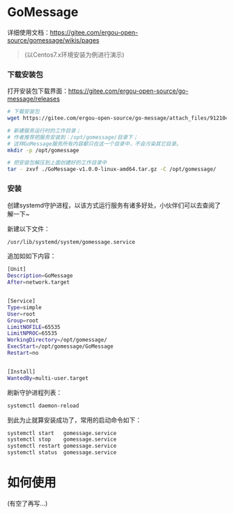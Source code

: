 # GoMessage

详细使用文档：https://gitee.com/ergou-open-source/gomessage/wikis/pages

> (以Centos7.x环境安装为例进行演示)

### 下载安装包

打开安装包下载界面：https://gitee.com/ergou-open-source/go-message/releases

```bash
# 下载安装包
wget https://gitee.com/ergou-open-source/go-message/attach_files/912104/download/GoMessage-v1.0.0-linux-amd64.tar.gz

# 新建服务运行时的工作目录；
# 作者推荐把服务安装到：/opt/gomessage/目录下；
# 这样GoMessage服务所有内容都只在这一个目录中，不会污染其它目录。
mkdir -p /opt/gomessage

# 把安装包解压到上面创建好的工作目录中
tar - zxvf ./GoMessage-v1.0.0-linux-amd64.tar.gz -C /opt/gomessage/
```

### 安装

创建systemd守护进程，以该方式运行服务有诸多好处，小伙伴们可以去查阅了解一下~

新建以下文件：

```bash
/usr/lib/systemd/system/gomessage.service
```

追加如如下内容：

```bash
[Unit]
Description=GoMessage
After=network.target


[Service]
Type=simple
User=root
Group=root
LimitNOFILE=65535
LimitNPROC=65535
WorkingDirectory=/opt/gomessage/
ExecStart=/opt/gomessage/GoMessage
Restart=no


[Install]
WantedBy=multi-user.target
```

刷新守护进程列表：

```bash
systemctl daemon-reload
```

到此为止就算安装成功了，常用的启动命令如下：

```bash
systemctl start   gomessage.service
systemctl stop    gomessage.service
systemctl restart gomessage.service
systemctl status  gomessage.service
```

# 如何使用

(有空了再写...)